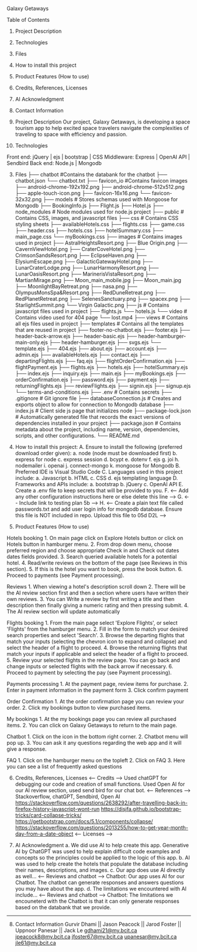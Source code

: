 Galaxy Getaways

Table of Contents
1. Project Description
2. Technologies
3. Files
4. How to install this project
5. Product Features (How to use)
6. Credits, References, Licenses 
7. AI Acknowledgment
8. Contact Information


1. Project Description
Our project, Galaxy Getaways, is developing a space tourism app  to help excited space travelers navigate the complexities of traveling to space with efficiency and passion.



2. Technologies

Front end: 			    jQuery | ejs | bootstrap | CSS
Middleware: 			Express | OpenAI API | Sendbird
Back end: 			    Node.js | Mongodb


3. Files
├── chatbot												#Contains the databank for the chatbot
	├── chatbot.json
	└── chatbot.txt
├── favicon_io											#Contains favicon images
	├── android-chrome-192x192.png
	├── android-chrome-512x512.png
	├── apple-touch-icon.png
	├── favicon-16x16.png
	└── favicon-32x32.png
├── models												# Stores schemas used with Mongoose for Mongodb
	├── BookingInfo.js
	├── Flight.js
	├── Hotel.js
├── node_modules										# Node modules used for node.js project
├── public												# Contains CSS, images, and javascript files
	├── css 					                        # Contains CSS styling sheets 
		├── availableHotels.css
		├── flights.css
		├── game.css
		├── header.css
		├── hotels.css
		├── hotelSummary.css
		├── main_page.css
		└── myBookings.css 
	├── images 					                        # Contains images used in project
		├── AstralHeightsResort.png
		├── Blue Origin.png
		├── CavernViewHotel.png
		├── CraterCoveHotel.png
		├── CrimsonSandsResort.png
		├── EclipseHaven.png
		├── ElysiumEscape.png
		├── GalacticGatewayHotel.png
		├── LunarCraterLodge.png
		├── LunarHarmonyResort.png 
		├── LunarOasisResort.png
		├── MarinerisVistaResort.png
		├── MartianMirage.png
		├── Moon_main_mobile.jpg
		├── Moon_main.jpg
		├── MoonlightBayRetreat.png
		├── nasa.png
		├── OlympusMonsSpa&Resort.png
		├── RedDuneRetreat.png
		├── RedPlanetRetreat.png
		├── SelenesSanctuary.png
		├── spacex.png
		├── StarlightSummit.png
		└── Virgin Galactic.png
	├── js 						                        # Contains javascript files used in project
		├── flights.js
		└── hotels.js
	└── video 					                        # Contains video used for 404 page
		└── lost.mp4
├── views												# Contains all ejs files used in project
	├── templates 					                    # Contains all the templates that are reused in project
		├── footer-no-chatbot.ejs
		├── footer.ejs
		├── header-back-arrow.ejs
		├── header-basic.ejs
		├── header-hamburger-main-only.ejs
		├── header-hamburger.ejs
		├── svgs.ejs
		└── template.ejs
	├── 404.ejs
	├── about.ejs
	├── account.ejs
	├── admin.ejs
	├── availableHotels.ejs
	├── contact.ejs
	├── departingFlights.ejs
	├── faq.ejs
	├── flightOrderConfirmation.ejs
	├── flightPayment.ejs
	├── flights.ejs
	├── hotels.ejs
	├── hotelSummary.ejs
	├── index.ejs
	├── inquiry.ejs
	├── main.ejs
	├── myBookings.ejs
	├── orderConfirmation.ejs
	├── password.ejs
	├── payment.ejs
	├── returningFlights.ejs
	├── reviewFlights.ejs
	├── signin.ejs
	├── signup.ejs
	└── terms-and-conditions.ejs
├── .env												# Contains secrets
├── .gitignore               							# Git ignore file
├── databaseConnection.js								# Creates and exports object to allow for connection to Mongodb database
├── index.js               								# Client side js page that initializes node
├── package-lock.json									# Automatically generated file that records the exact versions of dependencies installed in your project
├── package.json										# Contains metadata about the project, including name, version, dependencies, scripts, and other configurations.
└── README.md

4. How to install this project:
A. Ensure to install the following (preferred download order given):
	a. node (node must be downloaded first) 
	b. express for node
	c. express session
	d. bcypt
	e. dotenv
	f. ejs
	g. joi
	h. nodemailer
	i. openai
	j. connect-mongo
	k. mongoose for Mongodb
B. Preferred IDE is Visual Studio Code
C. Languages used in this project include:
	a. Javascript
	b. HTML
	c. CSS
	d. ejs templating language
D. Frameworks and APIs include:
	a. bootstrap
	b. jQuery
	c. OpenAI API
E. Create a .env file to keep secrets that will be provided to you.
F. <-- Add any other configuration instructions here or else delete this line -->
G. <-- Include link to testing plan 5b -->
H. <-- Create a plain text file called passwords.txt and add user login info
	for mongodb database. Ensure this file is NOT included in repo. Upload this
	file to 05d D2L -->


5. Product Features (How to use)

Hotels booking
    1. On main page click on Explore Hotels button or click on Hotels button in hamburger menu.
    2. From drop down menu, choose preferred region and choose appropriate Check in and Check out dates
        dates fields provided.
    3. Search queried available hotels for a potential hotel.
    4. Read/write reviews on the bottom of the page (see Reviews in this section).
    5. If this is the hotel you want to book, press the book button.
    6. Proceed to payments (see Payment processing).

Reviews
	1. When viewing a hotel's description scroll down
	2. There will be the AI review section first and then a section where users have written their own reviews.
	3. You can Write a review by first writing a title and then description then finally giving a numeric rating and then pressing submit.
	4. The AI review section will update automatically

Flights booking
	1. From the main page select 'Explore Flights', or select 'Flights' from the hamburger menu.
	2. Fill in the form to match your desired search properties and select 'Search'.
	3. Browse the departing flights that match your inputs (selecting the chevron icon to expand and collapse) and select the header of a flight to proceed.
	4. Browse the returning flights that match your inputs if applicable and select the header of a flight to proceed.
	5. Review your selected flights in the review page. You can go back and change inputs or selected flights with the back arrow if necessary.
	6. Proceed to payment by selecting the pay (see Payment processing).


Payments processing
	1. At the payment page, review items for purchase.
	2. Enter in payment information in the payment form
	3. Click confirm payment

Order Confirmation
	1. At the order confirmation page you can review your order.
	2. Click my bookings button to view purchased items.

My bookings
	1. At the my bookings page you can review all purchased items.
	2. You can click on Galaxy Getaways to return to the main page.

Chatbot
	1. Click on the icon in the bottom right corner.
	2. Chatbot menu will pop up.
	3. You can ask it any questions regarding the web app and it will give a response.

FAQ
	1. Click on the hamburger menu on the topleft
	2. Click on FAQ
	3. Here you can see a list of frequently asked questions

	
6. Credits, References, Licenses 
<-- Credits -->
Used chatGPT for debugging our code and creation of small functions. Used Open AI for our AI review section, used send bird for our chat bot.
<-- References -->
Stackoverflow, chatGPT, Sendbird, Open AI
https://stackoverflow.com/questions/2638292/after-travelling-back-in-firefox-history-javascript-wont-run
https://disjfa.github.io/bootstrap-tricks/card-collapse-tricks/
https://getbootstrap.com/docs/5.1/components/collapse/
https://stackoverflow.com/questions/2013255/how-to-get-year-month-day-from-a-date-object
<-- Licenses -->

7. AI Acknowledgment
    a. We did use AI to help create this app. Generative AI by ChatGPT was used to help
        explain difficult code examples and concepts so the principles could be 
        applied to the logic of this app.
    b. AI was used to help create the hotels that populate the database including their
        names, descriptions, and images.
    c. Our app does use AI directly as well... <-- Reviews and chatbot -->
		Chatbot: Our app uses AI for our Chatbot. The chatbot can generate responses and answers questions you may have about the app.
    d. The limitations we encountered with AI include... <-- Reviews and chatbot -->
		Chatbot: The limitations we encouneterd with the Chatbot is that it can only generate responses based on the databank that we provide.

------------------------------------------------------------------------------------------------------------------------------------------------
8. Contact Information
Gurvir Dhami        ||      Jason Peacock       ||      Jarod Foster        ||      Uppnoor Panesar     ||      Jack Le
gdhami21@my.bcit.ca         jpeacock8@my.bcit.ca            jfoster67@my.bcit.ca            upanesar@my.bcit.ca            jle61@my.bcit.ca

